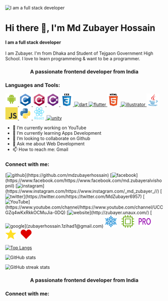 ![I am a full stack developer](https://scontent.fdac24-1.fna.fbcdn.net/v/t39.30808-6/277093267_666411134603012_6090263682353068594_n.png?stp=dst-png_s960x960&_nc_cat=102&ccb=1-6&_nc_sid=e3f864&_nc_eui2=AeF5d5go-w4vt-i4LDRMcS-ekpA_wImBhIaSkD_AiYGEhlBdzpolOuMe2xWrS4td6f9yrm4Pt6JbVhY1F9Etpkk-&_nc_ohc=ShWYd2lf44YAX8GnIHp&tn=X38TGEZaURiLzqnm&_nc_ht=scontent.fdac24-1.fna&oh=00_AT8w-jr_d11E9yRT0vOUUxKCqEi6sKZoGy76sVq6tP4ebA&oe=62840786)

# Hi there 👋, I'm Md Zubayer Hossain
#### I am a full stack developer

I am Zubayer. I'm from Dhaka and Student of Tejgaon Government High School. I love to learn programmeing & want to be a programmer.

<h3 align="center">A passionate frontend developer from India</h3>


<h3 align="left">Languages and Tools:</h3>
<p align="left"> <a href="https://developer.android.com" target="_blank" rel="noreferrer"> <img src="https://raw.githubusercontent.com/devicons/devicon/master/icons/android/android-original-wordmark.svg" alt="android" width="40" height="40"/> </a> <a href="https://www.cprogramming.com/" target="_blank" rel="noreferrer"> <img src="https://raw.githubusercontent.com/devicons/devicon/master/icons/c/c-original.svg" alt="c" width="40" height="40"/> </a> <a href="https://www.w3schools.com/cpp/" target="_blank" rel="noreferrer"> <img src="https://raw.githubusercontent.com/devicons/devicon/master/icons/cplusplus/cplusplus-original.svg" alt="cplusplus" width="40" height="40"/> </a> <a href="https://www.w3schools.com/cs/" target="_blank" rel="noreferrer"> <img src="https://raw.githubusercontent.com/devicons/devicon/master/icons/csharp/csharp-original.svg" alt="csharp" width="40" height="40"/> </a> <a href="https://www.w3schools.com/css/" target="_blank" rel="noreferrer"> <img src="https://raw.githubusercontent.com/devicons/devicon/master/icons/css3/css3-original-wordmark.svg" alt="css3" width="40" height="40"/> </a> <a href="https://dart.dev" target="_blank" rel="noreferrer"> <img src="https://www.vectorlogo.zone/logos/dartlang/dartlang-icon.svg" alt="dart" width="40" height="40"/> </a> <a href="https://flutter.dev" target="_blank" rel="noreferrer"> <img src="https://www.vectorlogo.zone/logos/flutterio/flutterio-icon.svg" alt="flutter" width="40" height="40"/> </a> <a href="https://www.w3.org/html/" target="_blank" rel="noreferrer"> <img src="https://raw.githubusercontent.com/devicons/devicon/master/icons/html5/html5-original-wordmark.svg" alt="html5" width="40" height="40"/> </a> <a href="https://www.adobe.com/in/products/illustrator.html" target="_blank" rel="noreferrer"> <img src="https://www.vectorlogo.zone/logos/adobe_illustrator/adobe_illustrator-icon.svg" alt="illustrator" width="40" height="40"/> </a> <a href="https://www.java.com" target="_blank" rel="noreferrer"> <img src="https://raw.githubusercontent.com/devicons/devicon/master/icons/java/java-original.svg" alt="java" width="40" height="40"/> </a> <a href="https://developer.mozilla.org/en-US/docs/Web/JavaScript" target="_blank" rel="noreferrer"> <img src="https://raw.githubusercontent.com/devicons/devicon/master/icons/javascript/javascript-original.svg" alt="javascript" width="40" height="40"/> </a> <a href="https://www.python.org" target="_blank" rel="noreferrer"> <img src="https://raw.githubusercontent.com/devicons/devicon/master/icons/python/python-original.svg" alt="python" width="40" height="40"/> </a> <a href="https://reactjs.org/" target="_blank" rel="noreferrer"> <img src="https://raw.githubusercontent.com/devicons/devicon/master/icons/react/react-original-wordmark.svg" alt="react" width="40" height="40"/> </a> <a href="https://unity.com/" target="_blank" rel="noreferrer"> <img src="https://www.vectorlogo.zone/logos/unity3d/unity3d-icon.svg" alt="unity" width="40" height="40"/> </a> </p>


- 🔭 I’m currently working on YouTube 
- 🌱 I’m currently learning Apps Development 
- 👯 I’m looking to collaborate on Github 
- 💬 Ask me about Web Development 
- 📫 How to reach me: Gmail 

<h3 align="left">Connect with me:</h3>
[<img src='https://cdn.jsdelivr.net/npm/simple-icons@3.0.1/icons/github.svg' alt='github' height='40'>](https://github.com/mdzubayerhossain)  [<img src='https://cdn.jsdelivr.net/npm/simple-icons@3.0.1/icons/facebook.svg' alt='facebook' height='40'>](https://www.facebook.com/https://www.facebook.com/md.zubayeralvishopnil)  [<img src='https://cdn.jsdelivr.net/npm/simple-icons@3.0.1/icons/instagram.svg' alt='instagram' height='40'>](https://www.instagram.com/https://www.instagram.com/_md_zubayer_//)  [<img src='https://cdn.jsdelivr.net/npm/simple-icons@3.0.1/icons/twitter.svg' alt='twitter' height='40'>](https://twitter.com/https://twitter.com/MdZubayer6957)  [<img src='https://cdn.jsdelivr.net/npm/simple-icons@3.0.1/icons/youtube.svg' alt='YouTube' height='40'>](https://www.youtube.com/channel/https://www.youtube.com/channel/UCCGZq4wKxRkkOCMuJia-0DQ)  [<img src='https://cdn.jsdelivr.net/npm/simple-icons@3.0.1/icons/icloud.svg' alt='website' height='40'>](http://zubayer.unaux.com/)  [<img src='https://cdn.jsdelivr.net/npm/simple-icons@3.0.1/icons/google.svg' alt='google' height='40'>](zubayerhossain.1zihad1@gmail.com)  
<a href='https://archiveprogram.github.com/'><img src='https://raw.githubusercontent.com/acervenky/animated-github-badges/master/assets/acbadge.gif' width='40' height='40'></a> <a href='https://docs.github.com/en/developers'><img src='https://raw.githubusercontent.com/acervenky/animated-github-badges/master/assets/devbadge.gif' width='40' height='40'></a> <a href='https://github.com/pricing'><img src='https://raw.githubusercontent.com/acervenky/animated-github-badges/master/assets/pro.gif' width='40' height='40'></a> <a href='https://stars.github.com/'><img src='https://raw.githubusercontent.com/acervenky/animated-github-badges/master/assets/starbadge.gif' width='35' height='35'></a> <a href='https://docs.github.com/en/github/supporting-the-open-source-community-with-github-sponsors'><img src='https://raw.githubusercontent.com/acervenky/animated-github-badges/master/assets/sponsorbadge.gif' width='35' height='35'></a> 

[![Top Langs](https://github-readme-stats.vercel.app/api/top-langs/?username=mdzubayerhossain)](https://github.com/anuraghazra/github-readme-stats)

![GitHub stats](https://github-readme-stats.vercel.app/api?username=mdzubayerhossain&show_icons=true)  

![GitHub streak stats](https://github-readme-streak-stats.herokuapp.com/?user=mdzubayerhossain)  


<h3 align="center">A passionate frontend developer from India</h3>

<h3 align="left">Connect with me:</h3>
<p align="left">
</p>

